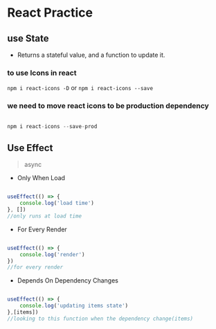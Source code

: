 # React Practice

## use State

* Returns a stateful value, and a function to update it.

### to use Icons in react

``npm i react-icons -D``
or
``npm i react-icons --save``

### we need to move react icons to be production dependency

```javascript

npm i react-icons --save-prod

```

## Use Effect

> async

* Only When Load

```javascript

useEffect(() => {
    console.log('load time')
}, [])
//only runs at load time
```

* For Every Render

```javascript

useEffect(() => {
    console.log('render')
})
//for every render
```

* Depends On Dependency Changes

```javascript

useEffect(() => {
    console.log('updating items state')
},[items])
//looking to this function when the dependency change(items) 
```